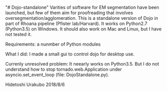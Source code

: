 "# Dojo-standalone" 
Varities of software for EM segmentation have been launched, but few of them aim for proofreading that involves oversegmentation/agglomeration. 
This is a standalone version of Dojo in part of Rhoana pipeline (Pfister lab/Harvard). It works on Python2.7 (Python3.5) on Windows. It should also work on Mac and Linux, but I have not tested it.


Requirements: a nunmber of Python modules


What I did:
I made a small gui to control dojo for desktop use.




Currenly unresolved problem:
It neearly works on Python3.5. But I do not understand how to stop tornado.web.Application under asyncio.set_event_loop (file: DojoStandalone.py).

Hidetoshi Urakubo
2018/8/6

